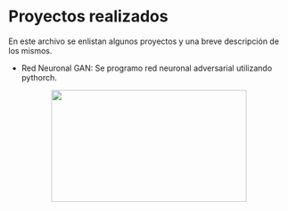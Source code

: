 # Proyectos realizados
En este archivo se enlistan algunos proyectos y una breve descripción de los mismos.

- Red Neuronal GAN: Se programo red neuronal adversarial utilizando pythorch.

<p align="center">
<img src="https://www.oreilly.com/api/v2/epubs/9781788997454/files/assets/2cf8b4f1-7163-4af1-aa4b-6066329d554a.png" style="height: 200px; width:350px;"/>
</p>